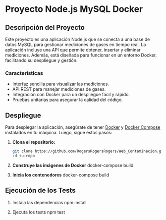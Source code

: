 # Proyecto Node.js MySQL Docker

## Descripción del Proyecto

Este proyecto es una aplicación Node.js que se conecta a una base de datos MySQL para gestionar mediciones de gases en tiempo real. La aplicación incluye una API que permite obtener, insertar y eliminar mediciones. Además, está diseñada para funcionar en un entorno Docker, facilitando su despliegue y gestión.

### Características

- Interfaz sencilla para visualizar las mediciones.
- API REST para manejar mediciones de gases.
- Integración con Docker para un despliegue fácil y rápido.
- Pruebas unitarias para asegurar la calidad del código.

## Despliegue

Para desplegar la aplicación, asegúrate de tener [Docker](https://www.docker.com/get-started) y [Docker Compose](https://docs.docker.com/compose/) instalados en tu máquina. Luego, sigue estos pasos:

1. **Clona el repositorio:**
   ```bash
   git clone https://github.com/RogersRogersRogers/Web_Contaminacion.git
   cd tu-repo

2. **Construye las imágenes de Docker**
   docker-compose build

2. **Inicia los contenedores**
   docker-compose build

## Ejecución de los Tests

1. Instala las dependencias
   npm install

2. Ejecuta los tests
   npm test

